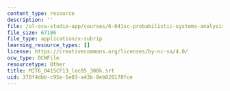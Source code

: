 ```yaml
---
content_type: resource
description: ''
file: /ol-ocw-studio-app/courses/6-041sc-probabilistic-systems-analysis-and-applied-probability-fall-2013/378f4dbbc95e5e03a43b0eb820178fce_MIT6_041SCF13_lec05_300k.vtt
file_size: 67186
file_type: application/x-subrip
learning_resource_types: []
license: https://creativecommons.org/licenses/by-nc-sa/4.0/
ocw_type: OCWFile
resourcetype: Other
title: MIT6_041SCF13_lec05_300k.srt
uid: 378f4dbb-c95e-5e03-a43b-0eb820178fce
---
```

